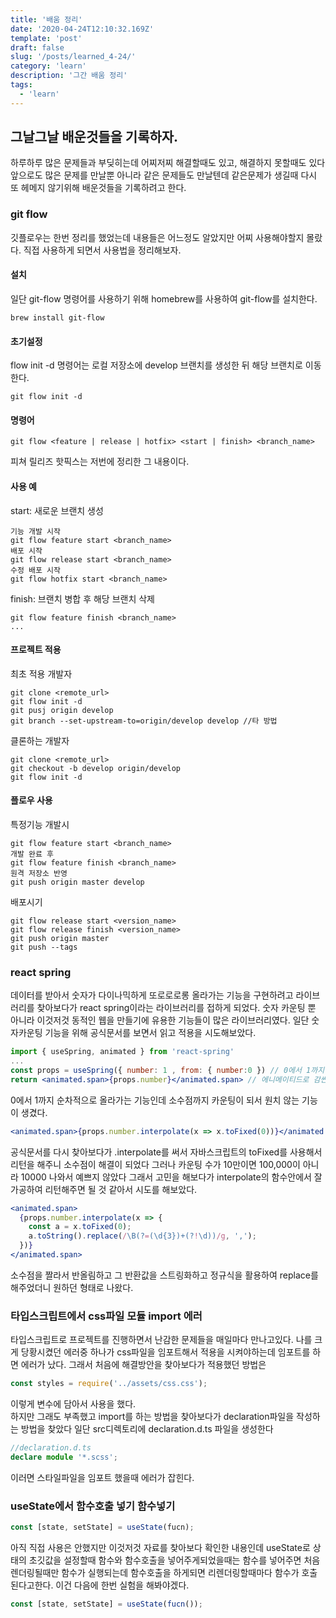 ```yaml
---
title: '배움 정리'
date: '2020-04-24T12:10:32.169Z'
template: 'post'
draft: false
slug: '/posts/learned_4-24/'
category: 'learn'
description: '그간 배움 정리'
tags:
  - 'learn'
---
```


## 그날그날 배운것들을 기록하자.

하루하루 많은 문제들과 부딪히는데 어찌저찌 해결할때도 있고, 해결하지 못할때도 있다 앞으로도 많은 문제를 만날뿐 아니라 같은 문제들도 만날텐데 같은문제가 생길때 다시 또 헤메지 않기위해 배운것들을 기록하려고 한다.

### git flow

깃플로우는 한번 정리를 했었는데 내용들은 어느정도 알았지만 어찌 사용해야할지 몰랐다. 직접 사용하게 되면서 사용법을 정리해보자.

#### 설치

일단 git-flow 명령어를 사용하기 위해 homebrew를 사용하여 git-flow를 설치한다.

```
brew install git-flow
```

#### 초기설정

flow init -d 명령어는 로컬 저장소에 develop 브랜치를 생성한 뒤 해당 브랜치로 이동한다.

```
git flow init -d
```

#### 명령어

```
git flow <feature | release | hotfix> <start | finish> <branch_name>
```

피쳐 릴리즈 핫픽스는 저번에 정리한 그 내용이다.

#### 사용 예

start: 새로운 브랜치 생성

```
기능 개발 시작
git flow feature start <branch_name>
배포 시작
git flow release start <branch_name>
수정 배포 시작
git flow hotfix start <branch_name>
```

finish: 브랜치 병합 후 해당 브랜치 삭제

```
git flow feature finish <branch_name>
...
```

#### 프로젝트 적용

최초 적용 개발자

```
git clone <remote_url>
git flow init -d
git pusj origin develop
git branch --set-upstream-to=origin/develop develop //타 방법
```

클론하는 개발자

```
git clone <remote_url>
git checkout -b develop origin/develop
git flow init -d
```

#### 플로우 사용

특정기능 개발시

```
git flow feature start <branch_name>
개발 완료 후
git flow feature finish <branch_name>
원격 저장소 반영
git push origin master develop
```

배포시기

```
git flow release start <version_name>
git flow release finish <version_name>
git push origin master
git push --tags
```

### react spring

데이터를 받아서 숫자가 다이나믹하게 또로로로롱 올라가는 기능을 구현하려고 라이브러리를 찾아보다가 react spring이라는 라이브러리를 접하게 되었다. 숫자 카운팅 뿐 아니라 이것저것 동적인 웹을 만들기에 유용한 기능들이 많은 라이브러리였다. 일단 숫자카운팅 기능을 위해 공식문서를 보면서 읽고 적용을 시도해보았다.

```jsx
import { useSpring, animated } from 'react-spring'
...
const props = useSpring({ number: 1 , from: { number:0 }) // 0에서 1까지 점차 올라감
return <animated.span>{props.number}</animated.span> // 에니메이티드로 감싼다
```

0에서 1까지 순차적으로 올라가는 기능인데 소수점까지 카운팅이 되서 원치 않는 기능이 생겼다.

```jsx
<animated.span>{props.number.interpolate(x => x.toFixed(0))}</animated.span>
```

공식문서를 다시 찾아보다가 .interpolate를 써서 자바스크립트의 toFixed를 사용해서 리턴을 해주니 소수점이 해결이 되었다 그러나 카운팅 수가 10만이면 100,000이 아니라 10000 나와서 예쁘지 않았다 그래서 고민을 해보다가 interpolate의 함수안에서 잘 가공하여 리턴해주면 될 것 같아서 시도를 해보았다.

```jsx
<animated.span>
  {props.number.interpolate(x => {
    const a = x.toFixed(0);
    a.toString().replace(/\B(?=(\d{3})+(?!\d))/g, ',');
  })}
</animated.span>
```

소수점을 짤라서 반올림하고 그 반환값을 스트링화하고 정규식을 활용하여 replace를 해주었더니 원하던 형태로 나왔다.

### 타입스크립트에서 css파일 모듈 import 에러

타입스크립트로 프로젝트를 진행하면서 난감한 문제들을 매일마다 만나고있다. 나를 크게 당황시켰던 에러중 하나가 css파일을 임포트해서 적용을 시켜야하는데 임포트를 하면 에러가 났다. 그래서 처음에 해결방안을 찾아보다가 적용했던 방법은

```js
const styles = require('../assets/css.css');
```

이렇게 변수에 담아서 사용을 했다.  
하지만 그래도 부족했고 import를 하는 방법을 찾아보다가 declaration파일을 작성하는 방법을 찾았다
일단 src디렉토리에 declaration.d.ts 파일을 생성한다

```ts
//declaration.d.ts
declare module '*.scss';
```

이러면 스타일파일을 임포트 했을때 에러가 잡힌다.

### useState에서 함수호출 넣기 함수넣기

```jsx
const [state, setState] = useState(fucn);
```

아직 직접 사용은 안했지만 이것저것 자료를 찾아보다 확인한 내용인데 useState로 상태의 초깃값을 설정할때 함수와 함수호출을 넣어주게되었을때는 함수를 넣어주면 처음 렌더링될때만 함수가 실행되는데 함수호출을 하게되면 리렌더링할때마다 함수가 호출된다고한다. 이건 다음에 한번 실험을 해봐야겠다.

```jsx
const [state, setState] = useState(fucn());
```
